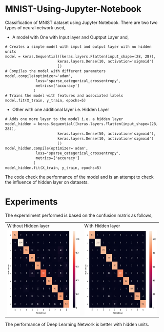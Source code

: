 # MNIST-Using-Jupyter-Notebook
Classification of MNIST dataset using Jupyter Notebook. There are two two types of neural network used,
- A model with One with Input layer and Ouptput Layer and,
```
# Creates a simple model with imput and output layer with no hidden units
model = keras.Sequential([keras.layers.Flatten(input_shape=(28, 28)),
                        keras.layers.Dense(10, activation='sigmoid')
                        ])
# Compiles the model with different parameters
model.compile(optimizer='adam',
              loss='sparse_categorical_crossentropy',
              metrics=['accuracy']
             )
# Trains the model with features and associated labels
model.fit(X_train, y_train, epochs=5)
```
- Other with one additional layer i.e. Hidden Layer
```
# Adds one more layer to the model i.e. a hidden layer
model_hidden = keras.Sequential([keras.layers.Flatten(input_shape=(28, 28)),
                        keras.layers.Dense(50, activation='sigmoid'),
                        keras.layers.Dense(10, activation='sigmoid')
                        ])
model_hidden.compile(optimizer='adam',
              loss='sparse_categorical_crossentropy',
              metrics=['accuracy']
             )
model_hidden.fit(X_train, y_train, epochs=5)
```
The code check the performance of the model and is an attempt to check the influence of hidden layer on datasets.

# Experiments
The expermiment performed is based on the confusion matrix as follows,

<table>
  <tr>
    <td>Without Hidden layer</td>
     <td>With Hidden layer</td>
  </tr>
  <tr>
    <td><img src="https://github.com/amitk0693/MNIST-Using-Jupyter-Notebook/blob/55f81e1b546569a37d71110c34cd5f5ed022c9c8/cnf1.png" width=380 height=280></td>
    <td><img src="https://github.com/amitk0693/MNIST-Using-Jupyter-Notebook/blob/55f81e1b546569a37d71110c34cd5f5ed022c9c8/cnf2.png" width=380 height=280></td>
  </tr>
 </table>
 
The performance of Deep Learning Network is better with hidden units.
